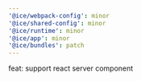 ```yaml
---
'@ice/webpack-config': minor
'@ice/shared-config': minor
'@ice/runtime': minor
'@ice/app': minor
'@ice/bundles': patch
---
```


feat: support react server component
